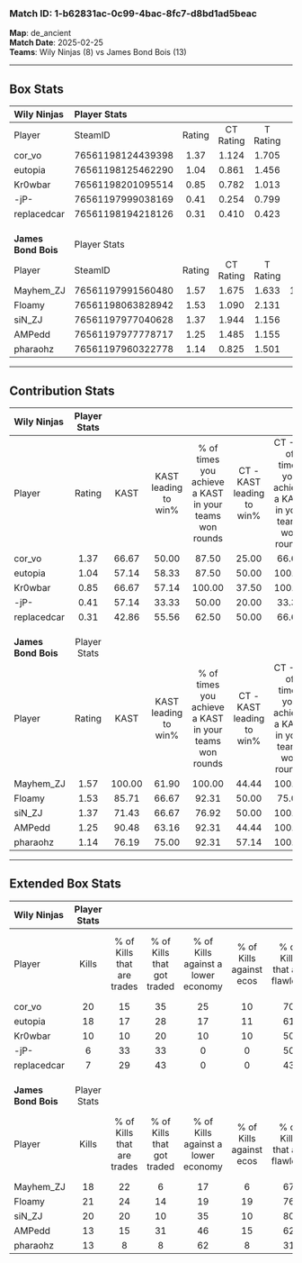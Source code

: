 ### Match ID: 1-b62831ac-0c99-4bac-8fc7-d8bd1ad5beac  
**Map**: de_ancient  
**Match Date**: 2025-02-25  
**Teams**: Wily Ninjas (8) vs James Bond Bois (13)  

---  

## Box Stats  

| **Wily Ninjas**     | Player Stats      |        |           |          |        |       |       |         |        |      |     |
| :- | :- | :-: | :-: | :-: | :-: | :-: | :-: | :-: | :-: | :-: | :-: |
| Player              | SteamID           | Rating | CT Rating | T Rating |  KAST  |  ADR  | Kills | Assists | Deaths | K/D  | HS% |
| cor_vo              | 76561198124439398 |  1.37  |   1.124   |  1.705   | 66.67  | 109.3 |  20   |    6    |   15   | 1.33 | 60  |
| eutopia             | 76561198125462290 |  1.04  |   0.861   |  1.456   | 57.14  | 75.8  |  18   |    2    |   17   | 1.06 | 50  |
| Kr0wbar             | 76561198201095514 |  0.85  |   0.782   |  1.013   | 66.67  | 68.4  |  10   |    6    |   14   | 0.71 | 30  |
| -jP-                | 76561197999038169 |  0.41  |   0.254   |  0.799   | 57.14  | 38.7  |   6   |    3    |   18   | 0.33 | 16  |
| replacedcar         | 76561198194218126 |  0.31  |   0.410   |  0.423   | 42.86  | 50.3  |   7   |    5    |   21   | 0.33 | 57  |
|                     |                   |        |           |          |        |       |       |         |        |      |     |
|                     |                   |        |           |          |        |       |       |         |        |      |     |
|                     |                   |        |           |          |        |       |       |         |        |      |     |
| **James Bond Bois** | Player Stats      |        |           |          |        |       |       |         |        |      |     |
| Player              | SteamID           | Rating | CT Rating | T Rating |  KAST  |  ADR  | Kills | Assists | Deaths | K/D  | HS% |
| Mayhem_ZJ           | 76561197991560480 |  1.57  |   1.675   |  1.633   | 100.00 | 91.1  |  18   |    5    |   11   | 1.64 | 38  |
| Floamy              | 76561198063828942 |  1.53  |   1.090   |  2.131   | 85.71  | 94.0  |  21   |    7    |   14   | 1.50 | 52  |
| siN_ZJ              | 76561197977040628 |  1.37  |   1.944   |  1.156   | 71.43  | 89.8  |  20   |    6    |   14   | 1.43 | 35  |
| AMPedd              | 76561197977778717 |  1.25  |   1.485   |  1.155   | 90.48  | 73.4  |  13   |    7    |   11   | 1.18 | 61  |
| pharaohz            | 76561197960322778 |  1.14  |   0.825   |  1.501   | 76.19  | 74.3  |  13   |    5    |   11   | 1.18 | 69  |
---  

## Contribution Stats  

| **Wily Ninjas**     | Player Stats |        |                      |                                                        |                           |                                                             |                          |                                                            |
| :- | :-: | :-: | :-: | :-: | :-: | :-: | :-: | :-: |
| Player              |    Rating    |  KAST  | KAST leading to win% | % of times you achieve a KAST in your teams won rounds | CT - KAST leading to win% | CT - % of times you achieve a KAST in your teams won rounds | T - KAST leading to win% | T - % of times you achieve a KAST in your teams won rounds |
| cor_vo              |     1.37     | 66.67  |        50.00         |                         87.50                          |           25.00           |                            66.67                            |          83.33           |                           100.00                           |
| eutopia             |     1.04     | 57.14  |        58.33         |                         87.50                          |           50.00           |                           100.00                            |          66.67           |                           80.00                            |
| Kr0wbar             |     0.85     | 66.67  |        57.14         |                         100.00                         |           37.50           |                           100.00                            |          83.33           |                           100.00                           |
| -jP-                |     0.41     | 57.14  |        33.33         |                         50.00                          |           20.00           |                            33.33                            |          42.86           |                           60.00                            |
| replacedcar         |     0.31     | 42.86  |        55.56         |                         62.50                          |           50.00           |                            66.67                            |          60.00           |                           60.00                            |
|                     |              |        |                      |                                                        |                           |                                                             |                          |                                                            |
|                     |              |        |                      |                                                        |                           |                                                             |                          |                                                            |
|                     |              |        |                      |                                                        |                           |                                                             |                          |                                                            |
| **James Bond Bois** | Player Stats |        |                      |                                                        |                           |                                                             |                          |                                                            |
| Player              |    Rating    |  KAST  | KAST leading to win% | % of times you achieve a KAST in your teams won rounds | CT - KAST leading to win% | CT - % of times you achieve a KAST in your teams won rounds | T - KAST leading to win% | T - % of times you achieve a KAST in your teams won rounds |
| Mayhem_ZJ           |     1.57     | 100.00 |        61.90         |                         100.00                         |           44.44           |                           100.00                            |          75.00           |                           100.00                           |
| Floamy              |     1.53     | 85.71  |        66.67         |                         92.31                          |           50.00           |                            75.00                            |          75.00           |                           100.00                           |
| siN_ZJ              |     1.37     | 71.43  |        66.67         |                         76.92                          |           50.00           |                           100.00                            |          85.71           |                           66.67                            |
| AMPedd              |     1.25     | 90.48  |        63.16         |                         92.31                          |           44.44           |                           100.00                            |          80.00           |                           88.89                            |
| pharaohz            |     1.14     | 76.19  |        75.00         |                         92.31                          |           57.14           |                           100.00                            |          88.89           |                           88.89                            |
---  

## Extended Box Stats  

| **Wily Ninjas**     | Player Stats |                            |                            |                                    |                         |                              |                                 |        |                             |                                     |                          |                               |                            |
| :- | :-: | :-: | :-: | :-: | :-: | :-: | :-: | :-: | :-: | :-: | :-: | :-: | :-: |
| Player              |    Kills     | % of Kills that are trades | % of Kills that got traded | % of Kills against a lower economy | % of Kills against ecos | % of Kills that are flawless | % of Kills that are close duels | Deaths | % of Deaths that get traded | % of Deaths against a lower economy | % of Deaths against ecos | % of Deaths that are flawless | % of Deaths that are close |
| cor_vo              |      20      |             15             |             35             |                 25                 |           10            |              70              |               10                |   15   |              0              |                 13                  |            7             |              40               |             20             |
| eutopia             |      18      |             17             |             28             |                 17                 |           11            |              61              |                6                |   17   |             18              |                  6                  |            6             |              71               |             0              |
| Kr0wbar             |      10      |             10             |             20             |                 10                 |           10            |              50              |                0                |   14   |              7              |                  0                  |            0             |              79               |             14             |
| -jP-                |      6       |             33             |             33             |                 0                  |            0            |              50              |                0                |   18   |             17              |                 11                  |            6             |              56               |             6              |
| replacedcar         |      7       |             29             |             43             |                 0                  |            0            |              43              |               29                |   21   |             19              |                 10                  |            5             |              81               |             10             |
|                     |              |                            |                            |                                    |                         |                              |                                 |        |                             |                                     |                          |                               |                            |
|                     |              |                            |                            |                                    |                         |                              |                                 |        |                             |                                     |                          |                               |                            |
|                     |              |                            |                            |                                    |                         |                              |                                 |        |                             |                                     |                          |                               |                            |
| **James Bond Bois** | Player Stats |                            |                            |                                    |                         |                              |                                 |        |                             |                                     |                          |                               |                            |
| Player              |    Kills     | % of Kills that are trades | % of Kills that got traded | % of Kills against a lower economy | % of Kills against ecos | % of Kills that are flawless | % of Kills that are close duels | Deaths | % of Deaths that get traded | % of Deaths against a lower economy | % of Deaths against ecos | % of Deaths that are flawless | % of Deaths that are close |
| Mayhem_ZJ           |      18      |             22             |             6              |                 17                 |            6            |              67              |               11                |   11   |             27              |                 18                  |            0             |              64               |             18             |
| Floamy              |      21      |             24             |             14             |                 19                 |           19            |              76              |               10                |   14   |             43              |                 21                  |            7             |              50               |             14             |
| siN_ZJ              |      20      |             20             |             10             |                 35                 |           10            |              80              |                0                |   14   |             36              |                 21                  |            7             |              50               |             7              |
| AMPedd              |      13      |             15             |             31             |                 46                 |           15            |              62              |               15                |   11   |             18              |                 27                  |            18            |              64               |             0              |
| pharaohz            |      13      |             8              |             8              |                 62                 |            8            |              31              |               15                |   11   |             27              |                  9                  |            0             |              73               |             0              |
